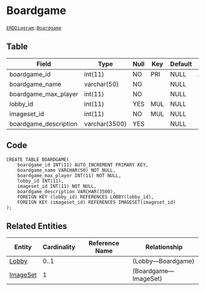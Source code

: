 # Boardgame
[```ERDDiagram```](/ERDDiagram.md)::[```Boardgame```](/Boardgame.md)

## Table

| Field | Type | Null | Key | Default | Extra |
|-----|-----|-----|-----|-----|-----|
| boardgame_id | int(11) | NO | PRI | NULL | auto_increment |
| boardgame_name | varchar(50) | NO |  | NULL |  |
| boardgame_max_player | int(11) | NO |  | NULL |  |
| lobby_id | int(11) | YES | MUL | NULL |  |
| imageset_id | int(11) | NO | MUL | NULL |  |
| boardgame_description | varchar(3500) | YES |  | NULL |  |

## Code
```MySQL
CREATE TABLE BOARDGAME(
	boardgame_id INT(11) AUTO_INCREMENT PRIMARY KEY,
	boardgame_name VARCHAR(50) NOT NULL,
	boardgame_max_player INT(11) NOT NULL,
	lobby_id INT(11),
	imageset_id INT(11) NOT NULL,
	boardgame_description VARCHAR(3500),
	FOREIGN KEY (lobby_id) REFERENCES LOBBY(lobby_id),
	FOREIGN KEY (imageset_id) REFERENCES IMAGESET(imageset_id)
);
```

## Related Entities

| Entity | Cardinality | Reference Name | Relationship |
|-----|-----|-----|-----|
| [Lobby](/Lobby.md) | 0..1 |  | (Lobby—Boardgame) |
| [ImageSet](/ImageSet.md) | 1 |  | (Boardgame—ImageSet) |


